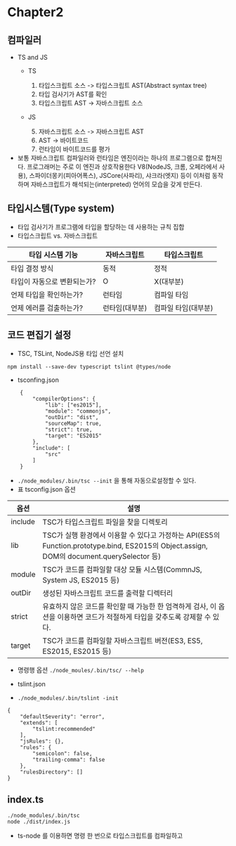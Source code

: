 # Chapter2

## 컴파일러
- TS and JS
    - TS 
        1. 타입스크립트 소스 -> 타입스크립트 AST(Abstract syntax tree)
        2. 타입 검사기가 AST를 확인
        3. 타입스크립트 AST -> 자바스크립트 소스
    
    - JS

        5. 자바스크립트 소스 -> 자바스크립트 AST
        6. AST -> 바이트코드
        7. 런타임이 바이트코드를 평가
- 보통 자바스크립트 컴파일러와 런타임은 엔진이라는 하나의 프로그램으로 합쳐진다.
    프로그래머는 주로 이 엔진과 상호작용한다
    V8(NodeJS, 크롬, 오페라에서 사용), 스파이더몽키(피아어폭스), JSCore(사파리), 샤크라(엣지) 등이 이처럼 동작하며 
    자바스크립트가 해석되는(interpreted) 언어의 모습을 갖게 만든다.

## 타입시스템(Type system)
- 타입 검사기가 프로그램에 타입을 할당하는 데 사용하는 규칙 집합
- 타입스크립트 vs. 자바스크립트

| 타입 시스템 기능 | 자바스크립트 | 타입스크립트 |
|-------|---|---|
| 타입 결정 방식 | 동적 | 정적 |
| 타입이 자동으로 변환되는가? | O | X(대부분) |
| 언제 타입을 확인하는가? | 런타임 | 컴파일 타임 |
| 언제 에러를 검출하는가? | 런타임(대부분) | 컴파일 타임(대부분) |

## 코드 편집기 설정
- TSC, TSLint, NodeJS용 타입 선언 설치

```npm install --save-dev typescript tslint @types/node```

- tsconfing.json
```
    {
        "compilerOptions": {
            "lib": ["es2015"],
            "module": "commonjs",
            "outDir": "dist",
            "sourceMap": true,
            "strict": true,
            "target": "ES2015"
        },
        "include": [
            "src"
        ]
    }
```
- ```./node_modules/.bin/tsc --init``` 을 통해 자동으로설정할 수 있다.
- 표 tsconfig.json 옵션

| 옵션 | 설명 |
|---|----------|
|include|TSC가 타입스크립트 파일을 찾을 디렉토리|
|lib|TSC가 실행 환경에서 이용할 수 있다고 가정하는 API(ES5의 Function.prototype.bind, ES2015의 Object.assign, DOM의 document.querySelector 등)|
|module|TSC가 코드를 컴파일할 대상 모듈 시스템(CommnJS, System JS, ES2015 등)|
|outDir|생성된 자바스크립트 코드를 출력할 디렉터리|
|strict|유효하지 않은 코드를 확인할 때 가능한 한 엄격하게 검사, 이 옵션을 이용하면 코드가 적절하게 타입을 갖추도록 강제할 수 있다. |
|target|TSC가 코드를 컴파일할 자바스크립트 버전(ES3, ES5, ES2015, ES2015 등)

- 명령행 옵션 ```./node_moules/.bin/tsc/ --help``` 

- tslint.json
- ```./node_modules/.bin/tslint -init```
```
{
    "defaultSeverity": "error",
    "extends": [
        "tslint:recommended"
    ],
    "jsRules": {},
    "rules": {
        "semicolon": false,
        "trailing-comma": false
    },
    "rulesDirectory": []
}
```

## index.ts
```
./node_modules/.bin/tsc
node ./dist/index.js
```
- ts-node 를 이용하면 명령 한 번으로 타입스크립트를 컴파일하고 





